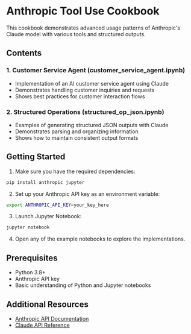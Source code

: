 # Anthropic Tool Use Cookbook

This cookbook demonstrates advanced usage patterns of Anthropic's Claude model with various tools and structured outputs.

## Contents

### 1. Customer Service Agent (customer_service_agent.ipynb)
- Implementation of an AI customer service agent using Claude
- Demonstrates handling customer inquiries and requests
- Shows best practices for customer interaction flows

### 2. Structured Operations (structured_op_json.ipynb)
- Examples of generating structured JSON outputs with Claude
- Demonstrates parsing and organizing information
- Shows how to maintain consistent output formats

## Getting Started

1. Make sure you have the required dependencies:
```bash
pip install anthropic jupyter
```

2. Set up your Anthropic API key as an environment variable:
```bash
export ANTHROPIC_API_KEY=your_key_here
```

3. Launch Jupyter Notebook:
```bash
jupyter notebook
```

4. Open any of the example notebooks to explore the implementations.

## Prerequisites
- Python 3.8+
- Anthropic API key
- Basic understanding of Python and Jupyter notebooks

## Additional Resources
- [Anthropic API Documentation](https://docs.anthropic.com/claude/docs)
- [Claude API Reference](https://docs.anthropic.com/claude/reference)
